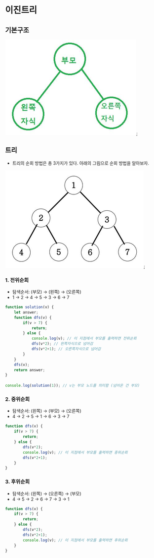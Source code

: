 # 이진트리
## 기본구조
![기본구조](./img/binarytree_1.JPG);

## 트리
- 트리의 순회 방법은 총 3가지가 있다. 아래의 그림으로 순회 방법을 알아보자.

![기본구조](./img/binarytree_2.JPG);

### 1. 전위순회
- 탐색순서: (부모) → (왼쪽) → (오른쪽)
- 1 → 2 → 4 → 5 → 3 → 6 → 7
```js
function solution(v) {
    let answer;
    function dfs(v) {
        if(v > 7) {
            return;
        } else {
            console.log(v); // 이 지점에서 부모를 출력하면 전위순회
            dfs(v*2); // 왼쪽자식으로 넘어감
            dfs(v*2+1); // 오른쪽자식으로 넘어감
        }
    }
    dfs(v);
    return answer;
}

console.log(solution(1)); // v는 부모 노드를 의미함 (넘어온 건 부모)

```

### 2. 중위순회
- 탐색순서: (왼쪽) → (부모) → (오른쪽)
- 4 → 2 → 5 → 1 → 6 → 3 → 7
```js
function dfs(v) {
    if(v > 7) {
        return;
    } else {
        dfs(v*2);
        console.log(v); // 이 지점에서 부모를 출력하면 중위순회
        dfs(v*2+1);
    }
}
```

### 3. 후위순회
- 탐색순서: (왼쪽) → (오른쪽) → (부모)
- 4 → 5 → 2 → 6 → 7 → 3 → 1
```js
function dfs(v) {
    if(v > 7) {
        return;
    } else {
        dfs(v*2);
        dfs(v*2+1);
        console.log(v); // 이 지점에서 부모를 출력하면 후위순회
    }
}
```